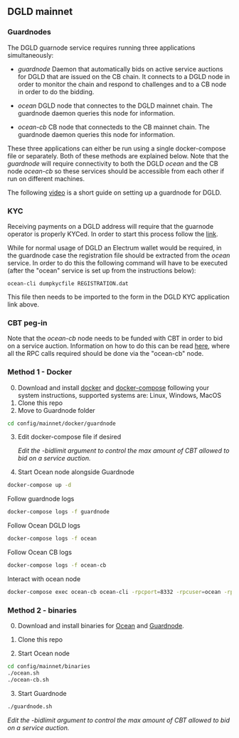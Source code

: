 ## DGLD mainnet

### Guardnodes

The DGLD guarnode service requires running three applications simultaneously:

- *guardnode*
    Daemon that automatically bids on active service auctions for DGLD that are issued on the CB chain. It connects to a DGLD node in order to monitor the chain and respond to challenges and to a CB node in order to do the bidding.

- *ocean*
    DGLD node that connectes to the DGLD mainnet chain. The guardnode daemon queries this node for information.

- *ocean-cb*
    CB node that connecteds to the CB mainnet chain. The guardnode daemon queries this node for information.

These three applications can either be run using a single docker-compose file or separately. Both of these methods are explained below. Note that the *guardnode* will require connectivity to both the DGLD *ocean* and the CB node *ocean-cb* so these services should be accessible from each other if run on different machines.

The following [video](https://www.youtube.com/watch?v=dWZwnl0IBe4) is a short guide on setting up a guardnode for DGLD.

### KYC

Receiving payments on a DGLD address will require that the guarnode operator is properly KYCed. In order to start this process follow the [link](https://dgld.ch/wallet-id).

While for normal usage of DGLD an Electrum wallet would be required, in the guardnode case the registration file should be extracted from the *ocean* service. In order to do this the following command will have to be executed (after the "ocean" service is set up from the instructions below):

`ocean-cli dumpkycfile REGISTRATION.dat`

This file then needs to be imported to the form in the DGLD KYC application link above.

### CBT peg-in

Note that the *ocean-cb* node needs to be funded with CBT in order to bid on a service auction. Information on how to do this can be read [here](https://commerceblock.readthedocs.io/en/latest/twowp/index.html), where all the RPC calls required should be done via the "ocean-cb" node.

### Method 1 - Docker

0. Download and install [docker](https://docs.docker.com/install/) and [docker-compose](https://docs.docker.com/compose/install/) following your system instructions, supported systems are: Linux, Windows, MacOS
1. Clone this repo
2. Move to Guardnode folder
```bash
cd config/mainnet/docker/guardnode
```
3. Edit docker-compose file if desired

    _Edit the -bidlimit argument to control the max amount of CBT allowed to bid on a service auction._

4. Start Ocean node alongside Guardnode
```bash
docker-compose up -d
```

Follow guardnode logs
```bash
docker-compose logs -f guardnode
```

Follow Ocean DGLD logs
```bash
docker-compose logs -f ocean
```

Follow Ocean CB logs
```bash
docker-compose logs -f ocean-cb
```

Interact with ocean node
```bash
docker-compose exec ocean-cb ocean-cli -rpcport=8332 -rpcuser=ocean -rpcpassword=oceanpass claimethpegin
```

### Method 2 - binaries

0. Download and install binaries for [Ocean](https://github.com/commerceblock/ocean/releases) and [Guardnode](https://github.com/commerceblock/guardnode/releases).

1. Clone this repo
2. Start Ocean node
```bash
cd config/mainnet/binaries
./ocean.sh
./ocean-cb.sh
```
3. Start Guardnode
```bash
./guardnode.sh
```
*Edit the -bidlimit argument to control the max amount of CBT allowed to bid on a service auction.*
